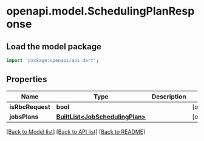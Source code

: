 # openapi.model.SchedulingPlanResponse

## Load the model package
```dart
import 'package:openapi/api.dart';
```

## Properties
Name | Type | Description | Notes
------------ | ------------- | ------------- | -------------
**isRbcRequest** | **bool** |  | [optional] 
**jobsPlans** | [**BuiltList&lt;JobSchedulingPlan&gt;**](JobSchedulingPlan.md) |  | [optional] 

[[Back to Model list]](../README.md#documentation-for-models) [[Back to API list]](../README.md#documentation-for-api-endpoints) [[Back to README]](../README.md)


